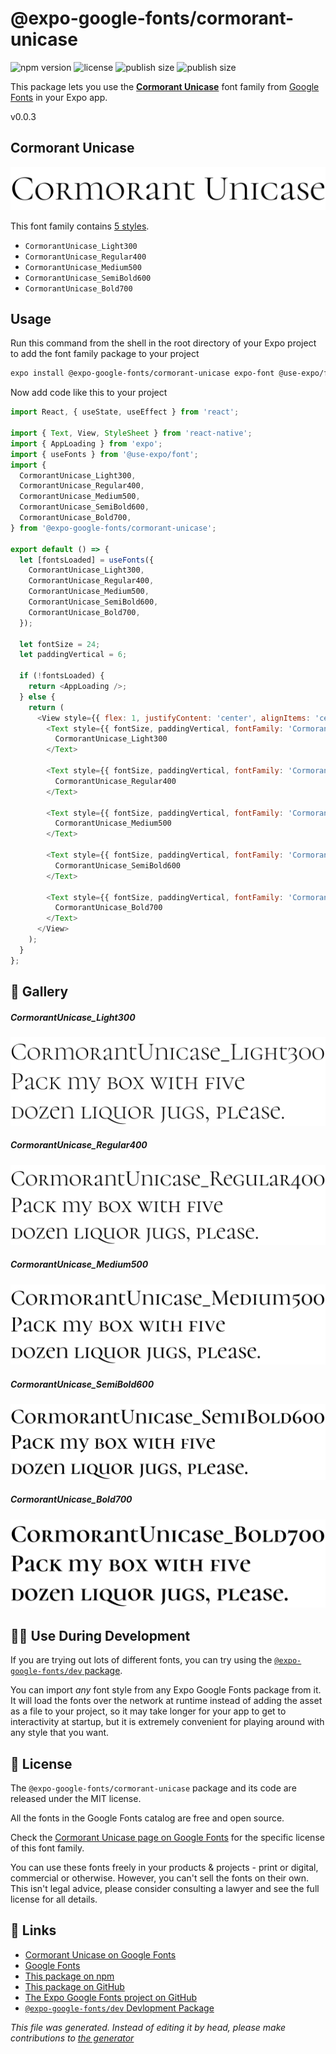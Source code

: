 # @expo-google-fonts/cormorant-unicase

![npm version](https://flat.badgen.net/npm/v/@expo-google-fonts/cormorant-unicase)
![license](https://flat.badgen.net/github/license/expo/google-fonts)
![publish size](https://flat.badgen.net/packagephobia/install/@expo-google-fonts/cormorant-unicase)
![publish size](https://flat.badgen.net/packagephobia/publish/@expo-google-fonts/cormorant-unicase)

This package lets you use the [**Cormorant Unicase**](https://fonts.google.com/specimen/Cormorant+Unicase) font family from [Google Fonts](https://fonts.google.com/) in your Expo app.

v0.0.3

## Cormorant Unicase

![Cormorant Unicase](./font-family.png)

This font family contains [5 styles](#gallery).

- `CormorantUnicase_Light300`
- `CormorantUnicase_Regular400`
- `CormorantUnicase_Medium500`
- `CormorantUnicase_SemiBold600`
- `CormorantUnicase_Bold700`

## Usage

Run this command from the shell in the root directory of your Expo project to add the font family package to your project
```sh
expo install @expo-google-fonts/cormorant-unicase expo-font @use-expo/font
```

Now add code like this to your project
```js
import React, { useState, useEffect } from 'react';

import { Text, View, StyleSheet } from 'react-native';
import { AppLoading } from 'expo';
import { useFonts } from '@use-expo/font';
import {
  CormorantUnicase_Light300,
  CormorantUnicase_Regular400,
  CormorantUnicase_Medium500,
  CormorantUnicase_SemiBold600,
  CormorantUnicase_Bold700,
} from '@expo-google-fonts/cormorant-unicase';

export default () => {
  let [fontsLoaded] = useFonts({
    CormorantUnicase_Light300,
    CormorantUnicase_Regular400,
    CormorantUnicase_Medium500,
    CormorantUnicase_SemiBold600,
    CormorantUnicase_Bold700,
  });

  let fontSize = 24;
  let paddingVertical = 6;

  if (!fontsLoaded) {
    return <AppLoading />;
  } else {
    return (
      <View style={{ flex: 1, justifyContent: 'center', alignItems: 'center' }}>
        <Text style={{ fontSize, paddingVertical, fontFamily: 'CormorantUnicase_Light300' }}>
          CormorantUnicase_Light300
        </Text>

        <Text style={{ fontSize, paddingVertical, fontFamily: 'CormorantUnicase_Regular400' }}>
          CormorantUnicase_Regular400
        </Text>

        <Text style={{ fontSize, paddingVertical, fontFamily: 'CormorantUnicase_Medium500' }}>
          CormorantUnicase_Medium500
        </Text>

        <Text style={{ fontSize, paddingVertical, fontFamily: 'CormorantUnicase_SemiBold600' }}>
          CormorantUnicase_SemiBold600
        </Text>

        <Text style={{ fontSize, paddingVertical, fontFamily: 'CormorantUnicase_Bold700' }}>
          CormorantUnicase_Bold700
        </Text>
      </View>
    );
  }
};

```

## 🔡 Gallery

##### CormorantUnicase_Light300
![CormorantUnicase_Light300](./8b2f697aa9071850538a594d14122faff09a953f9e6b7897e5284ae9afe2c2b0.ttf.png)

##### CormorantUnicase_Regular400
![CormorantUnicase_Regular400](./a075bd869512a69bf9bfcb4b1987513cf71f5b0f8931adc373783f751c44553a.ttf.png)

##### CormorantUnicase_Medium500
![CormorantUnicase_Medium500](./fa07955427124a8c76b2621bceba09805d61cc57efe1c57120f9fd91a46e04ce.ttf.png)

##### CormorantUnicase_SemiBold600
![CormorantUnicase_SemiBold600](./34d64ee75c05feffc586b864ce55af03115c3fd6a3c3fabeeef53742fd991848.ttf.png)

##### CormorantUnicase_Bold700
![CormorantUnicase_Bold700](./ad4713eaa8a5f3198c0bed735f60707e4cb0c77de5643d8b4df7f61e8a8979a6.ttf.png)


## 👩‍💻 Use During Development

If you are trying out lots of different fonts, you can try using the [`@expo-google-fonts/dev` package](https://github.com/expo/google-fonts/tree/master/font-packages/dev#readme).

You can import *any* font style from any Expo Google Fonts package from it. It will load the fonts
over the network at runtime instead of adding the asset as a file to your project, so it may take longer
for your app to get to interactivity at startup, but it is extremely convenient
for playing around with any style that you want.

## 📖 License

The `@expo-google-fonts/cormorant-unicase` package and its code are released under the MIT license.

All the fonts in the Google Fonts catalog are free and open source.

Check the [Cormorant Unicase page on Google Fonts](https://fonts.google.com/specimen/Cormorant+Unicase) for the specific license of this font family.

You can use these fonts freely in your products & projects - print or digital, commercial or otherwise. However, you can't sell the fonts on their own. This isn't legal advice, please consider consulting a lawyer and see the full license for all details.

## 🔗 Links

- [Cormorant Unicase on Google Fonts](https://fonts.google.com/specimen/Cormorant+Unicase)
- [Google Fonts](https://fonts.google.com/)
- [This package on npm](https://www.npmjs.com/package/@expo-google-fonts/cormorant-unicase)
- [This package on GitHub](https://github.com/expo/google-fonts/tree/master/font-packages/cormorant-unicase)
- [The Expo Google Fonts project on GitHub](https://github.com/expo/google-fonts)
- [`@expo-google-fonts/dev` Devlopment Package](https://github.com/expo/google-fonts/tree/master/font-packages/dev)


*This file was generated. Instead of editing it by head, please make contributions to [the generator](https://github.com/expo/google-fonts/tree/master/packages/generator)*
